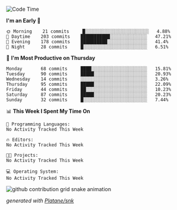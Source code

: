 <!--START_SECTION:waka-->
![Code Time](http://img.shields.io/badge/Code%20Time-198%20hrs%2018%20mins-blue)

**I'm an Early 🐤** 

```text
🌞 Morning    21 commits     █░░░░░░░░░░░░░░░░░░░░░░░░   4.88% 
🌆 Daytime    203 commits    ███████████░░░░░░░░░░░░░░   47.21% 
🌃 Evening    178 commits    ██████████░░░░░░░░░░░░░░░   41.4% 
🌙 Night      28 commits     █░░░░░░░░░░░░░░░░░░░░░░░░   6.51%

```
📅 **I'm Most Productive on Thursday** 

```text
Monday       68 commits     ████░░░░░░░░░░░░░░░░░░░░░   15.81% 
Tuesday      90 commits     █████░░░░░░░░░░░░░░░░░░░░   20.93% 
Wednesday    14 commits     ░░░░░░░░░░░░░░░░░░░░░░░░░   3.26% 
Thursday     95 commits     █████░░░░░░░░░░░░░░░░░░░░   22.09% 
Friday       44 commits     ██░░░░░░░░░░░░░░░░░░░░░░░   10.23% 
Saturday     87 commits     █████░░░░░░░░░░░░░░░░░░░░   20.23% 
Sunday       32 commits     █░░░░░░░░░░░░░░░░░░░░░░░░   7.44%

```


📊 **This Week I Spent My Time On** 

```text
💬 Programming Languages: 
No Activity Tracked This Week

🔥 Editors: 
No Activity Tracked This Week

🐱‍💻 Projects: 
No Activity Tracked This Week

💻 Operating System: 
No Activity Tracked This Week

```


<!--END_SECTION:waka-->


<!--Snake Game-->
![github contribution grid snake animation](https://raw.githubusercontent.com/viggo-gascou/viggo-gascou/output/github-contribution-grid-snake.svg)

_generated with [Platane/snk](https://github.com/Platane/snk)_
<!--Snake Game-->

